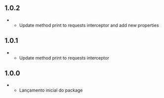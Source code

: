 ## 1.0.2

- - Update method print to requests interceptor and add new properties

## 1.0.1

- - Update method print to requests interceptor

## 1.0.0

- - Lançamento inicial do package
